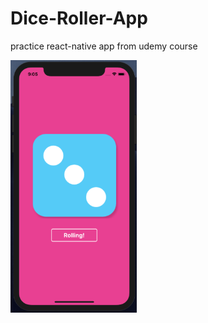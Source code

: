 # Dice-Roller-App

practice react-native app from udemy course

<p>
    <img src="./screenshot1.png" width="40%" />
</p>
